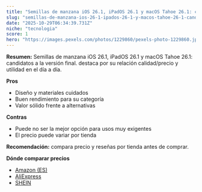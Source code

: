 ```yaml
---
title: "Semillas de manzana iOS 26.1, iPadOS 26.1 y macOS Tahoe 26.1: candidatos a la versión final."
slug: "semillas-de-manzana-ios-26-1-ipados-26-1-y-macos-tahoe-26-1-candidatos-a-la-vers"
date: "2025-10-29T06:34:39.731Z"
niche: "tecnologia"
score: 1
hero: "https://images.pexels.com/photos/1229860/pexels-photo-1229860.jpeg?auto=compress&cs=tinysrgb&fit=crop&h=627&w=1200&auto=compress&cs=tinysrgb&w=1200&h=675&fit=crop"
---
```


**Resumen:** Semillas de manzana iOS 26.1, iPadOS 26.1 y macOS Tahoe 26.1: candidatos a la versión final. destaca por su relación calidad/precio y utilidad en el día a día.

**Pros**
- Diseño y materiales cuidados
- Buen rendimiento para su categoría
- Valor sólido frente a alternativas

**Contras**
- Puede no ser la mejor opción para usos muy exigentes
- El precio puede variar por tienda

**Recomendación:** compara precio y reseñas por tienda antes de comprar.

**Dónde comparar precios**
- [Amazon (ES)](https://www.amazon.es/s?k=Semillas%20de%20manzana%20iOS%2026.1%2C%20iPadOS%2026.1%20y%20macOS%20Tahoe%2026.1%3A%20candidatos%20a%20la%20versi%C3%B3n%20final.&tag=teknovashop25-21)
- [AliExpress](https://www.aliexpress.com/wholesale?SearchText=Semillas%20de%20manzana%20iOS%2026.1%2C%20iPadOS%2026.1%20y%20macOS%20Tahoe%2026.1%3A%20candidatos%20a%20la%20versi%C3%B3n%20final.)
- [SHEIN](https://www.shein.com/pdsearch/Semillas%20de%20manzana%20iOS%2026.1%2C%20iPadOS%2026.1%20y%20macOS%20Tahoe%2026.1%3A%20candidatos%20a%20la%20versi%C3%B3n%20final.)